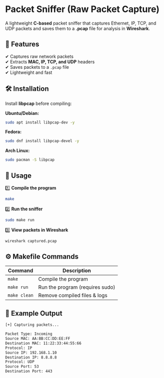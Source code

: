 # Packet Sniffer (Raw Packet Capture)

A lightweight **C-based** packet sniffer that captures Ethernet, IP, TCP, and UDP packets and saves them to a **.pcap** file for analysis in **Wireshark**.

## 🚀 Features
✔ Captures raw network packets  
✔ Extracts **MAC, IP, TCP, and UDP** headers  
✔ Saves packets to a `.pcap` file  
✔ Lightweight and fast  

## 🛠 Installation
Install **libpcap** before compiling:

**Ubuntu/Debian:**
```sh
sudo apt install libpcap-dev -y
```
**Fedora:**
```sh
sudo dnf install libpcap-devel -y
```
**Arch Linux:**
```sh
sudo pacman -S libpcap
```

## 🔨 Usage

1️⃣ **Compile the program**  
```sh
make
```

2️⃣ **Run the sniffer**  
```sh
sudo make run
```

3️⃣ **View packets in Wireshark**  
```sh
wireshark captured.pcap
```

## ⚙ Makefile Commands
| Command       | Description                     |
|--------------|---------------------------------|
| `make`       | Compile the program            |
| `make run`   | Run the program (requires sudo) |
| `make clean` | Remove compiled files & logs   |

## 📌 Example Output
```sh
[+] Capturing packets...

Packet Type: Incoming
Source MAC: AA:BB:CC:DD:EE:FF
Destination MAC: 11:22:33:44:55:66
Protocol: IP
Source IP: 192.168.1.10
Destination IP: 8.8.8.8
Protocol: UDP
Source Port: 53
Destination Port: 443
```

  


